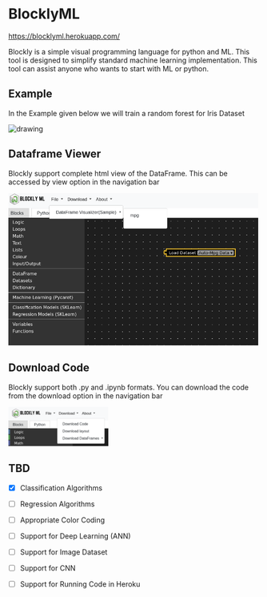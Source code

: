 # BlocklyML

https://blocklyml.herokuapp.com/

Blockly is a simple visual programming language for python and ML. This tool is designed to simplify standard machine learning implementation. This tool can assist anyone who wants to start with ML or python. 

## Example
In the Example given below we will train a random forest for Iris Dataset

<img src="https://github.com/chekoduadarsh/BlocklyML/blob/main/media/IrisRandomForest.png" alt="drawing" width="500"/>

## Dataframe Viewer
Blockly support complete html view of the DataFrame. This can be accessed by view option in the navigation bar

<img src="https://github.com/chekoduadarsh/BlocklyML/blob/main/media/DatasetView.png" alt="drawing" width="500"/>


## Download Code
Blockly support both .py and .ipynb formats. You can download the code from the download option in the navigation bar

<img src="https://github.com/chekoduadarsh/BlocklyML/blob/main/media/DownloadView.png" alt="drawing" width="200"/>


## TBD

 - [x] Classification Algorithms
 - [ ] Regression Algorithms
 - [ ] Appropriate Color Coding
 - [ ] Support for Deep Learning (ANN)
 - [ ] Support for Image Dataset
 - [ ] Support for CNN
 - [ ] Support for Running Code in Heroku
 

